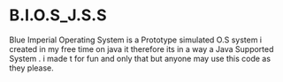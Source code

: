 # B.I.O.S_J.S.S
Blue Imperial Operating System is a Prototype simulated O.S system i created in my free time on java it therefore its in a way a Java Supported System . i made t for fun and only that but anyone may use this code as they please.
